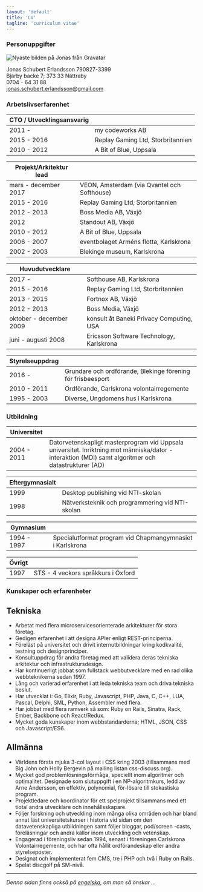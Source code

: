 ```yaml
---
layout: 'default'
title: 'CV'
tagline: 'curriculum vitae'
---
```

### Personuppgifter

![Nyaste bilden på Jonas från Gravatar](http://www.gravatar.com/avatar/e1c3d4473d83daf1d88e6e846d60e38b.png?s=150)

Jonas Schubert Erlandsson 790827-3399  
Bjärby backe 7; 373 33 Nättraby  
0704 - 64 31 88  
jonas.schubert.erlandsson@gmail.com

### Arbetslivserfarenhet

  CTO / Utvecklingsansvarig | &nbsp;
-------|--------
  2011 - | my codeworks AB
  2015 - 2016 | Replay Gaming Ltd, Storbritannien
  2010 - 2012 | A Bit of Blue, Uppsala

  Projekt/Arkitektur lead | &nbsp;
-------|--------
  mars - december 2017 | VEON, Amsterdam (via Qvantel och Softhouse)
  2015 - 2016 | Replay Gaming Ltd, Storbritannien
  2012 - 2013 | Boss Media AB, Växjö
  2012 | Standout AB, Växjö
  2010 - 2012 | A Bit of Blue, Uppsala
  2006 - 2007 | eventbolaget Arméns flotta, Karlskrona
  2002 - 2003 | Blekinge museum, Karlskrona

  Huvudutvecklare | &nbsp;
-------|--------
  2017 - | Softhouse AB, Karlskrona
  2015 - 2016 | Replay Gaming Ltd, Storbritannien
  2013 - 2015 | Fortnox AB, Växjö
  2012 - 2013 | Boss Media, Växjö
  oktober - december 2009 | konsult åt Baneki Privacy Computing, USA
  juni - augusti 2008 | Ericsson Software Technology, Karlskrona

  Styrelseuppdrag | &nbsp;
-------|--------
  2016 - | Grundare och ordförande, Blekinge förening för frisbeesport
  2010 - 2011 | Ordförande, Carlskrona volontairregemente
  1995 - 2003 | Diverse, Ungdomens hus i Karlskrona

### Utbildning

  Universitet | &nbsp;
-------|--------
  2004 - 2011 | Datorvetenskapligt masterprogram vid Uppsala universitet. Inriktning mot människa/dator -interaktion (MDI) samt algoritmer och datastrukturer (AD)

  Eftergymnasialt | &nbsp;
-------|--------
  1999 | Desktop publishing vid NTI-skolan
  1998 | Nätverksteknik och programmering vid NTI-skolan

  Gymnasium | &nbsp;
-------|--------
  1994 - 1997 | Specialutformat program vid Chapmangymnasiet i Karlskrona

  Övrigt | &nbsp;
-------|--------
  1997 | STS - 4 veckors språkkurs i Oxford

### Kunskaper och erfarenheter

## Tekniska

* Arbetat med flera microservicesorienterade arkitekturer för stora företag.
* Gedigen erfarenhet i att designa APIer enligt REST-principerna.
* Föreläst på universitet och drivit internutbildningar kring kodkvalité, testning och designprinciper.
* Konsultuppdrag för andra företag med att validera deras tekniska arkitektur och infrastruktursdesign.
* Har kontinuerligt jobbat som fullstack webbutvecklare med en rad olika webbteknikerna sedan 1997.
* Lång och varierad erfarenhet i att leda tekniska team och driva tekniska beslut.
* Har utvecklat i: Go, Elixir, Ruby, Javascript, PHP, Java, C, C++, LUA, Pascal, Delphi, SML, Python, Assembler med flera.
* Har jobbat med flera ramverk så som: Ruby on Rails, Sinatra, Rack, Ember, Backbone och React/Redux.
* Mycket goda kunskaper inom webbstandarderna; HTML, JSON, CSS och Javascript/ES6.

## Allmänna

* Världens första mjuka 3-col layout i CSS kring 2003 (tillsammans med Big John och Holly Bergevin på mailing listan css-discuss.org).
* Mycket god problemlösningsförmåga, speciellt inom algoritmer och optimalitet. Designade som slutuppgift i en NP-algoritmkurs, ledd av Arne Andersson, en effektiv, polynomial, för-lösare till stokastiska program.
* Projektledare och koordinator för ett spelprojekt tillsammans med ett tiotal andra utvecklare och innehållsskapare.
* Följer forskning och utveckling inom många olika områden och har bland annat läst universitetskurser i historia vid sidan om den datavetenskapliga utbildningen samt följer bloggar, pod/screen -casts, föreläsningar och andra källor inom utveckling och vetenskap.
* Engagerad i föreningsliv sedan 1994, senast i föreningen Carlskrona Volontairregemente, och har ofta hållit ordförandeskap eller andra styrelseposter.
* Designat och implementerat fem CMS, tre i PHP och två i Ruby on Rails.
* Spelat discgolf på SM-nivå.

--------------

*Denna sidan finns också på [engelska](/cv/), om man så önskar ...*
